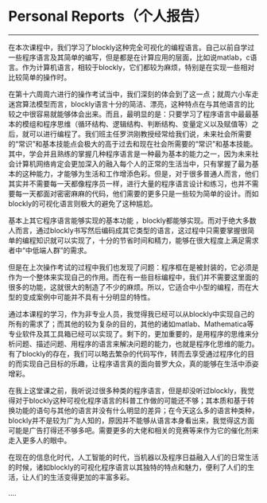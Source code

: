 # Personal Reports（个人报告）

---

在本次课程中，我们学习了blockly这种完全可视化的编程语言。自己以前自学过一些程序语言及其简单的编写，但是都是在计算应用的层面，比如说matlab，c语言。作为计算机语言，相较于blockly，它们都较为麻烦，特别是在实现一些相对比较简单的操作时。

在第十六周周六进行的操作考试当中，我们深刻的体会到了这一点；就周六小车走迷宫算法模型而言，blockly语言十分的简洁、漂亮，这种特点在与其他语言的比较之中很容易就能够体会出来。而且，最明显的是：只要学习了程序语言中最最基本的模组和程序思维（循环结构、逻辑结构、判断结构、变量定义以及赋值等）之后，就可以进行编程了。我们班主任罗洪刚教授经常给我们说，未来社会所需要的“常识”和基本技能点会极大的高于过去和现在社会所需要的“常识”和基本技能。其中，学会并且熟练的掌握几种程序语言是一种最为基本的能力之一，因为未来社会计算机网络肯定会更加深入的融入每个人的正常的生活当中，只有掌握了最为基本的这种能力，才能够为生活和工作增添色彩。但是，对于很多普通人而言，他们其实并不需要每一天都像程序员一样，进行大量的程序语言设计和练习，也并不需要每一天都面对密密麻麻的代码，他们需要的更多只是一些较为简单的设计。而如blockly的可视化语言则极大的避免了这种尴尬。

基本上其它程序语言能够实现的基本功能 ，blockly都能够实现。而对于绝大多数人而言，通过blockly书写然后编码成其它类型的语言，这过程中只需要掌握很简单的编程知识就可以实现了，十分的节省时间和精力，能够在很大程度上满足需求者中“中低端人群”的需求。

但是在上次操作考试的过程中我们也发现了问题：程序框在是被封装的，它必须是作为一个整体来实现自己的作用。而在有一些目标编程中，我们并不需要这里面的很多的功能，这就很大的制造了不少的麻烦。所以，它适合中小型的编程，而在大型的变成案例中可能并不具有十分明显的特性。

通过本课程的学习，作为非专业人员，我觉得我已经可以从blockly中实现自己的所有的需求了；而其他的较为复杂的目的，其他的诸如matlab、Mathematica等专业软件及其工具箱已经可以实现了。剩下的，更加重要的，是用程序的思维来分析问题、描述问题、用程序的语言来解决问题的能力，也就是程序化思维的能力。有了blockly的存在，我们可以略去繁杂的代码写作，转而去享受通过程序化的目的而实现自己目标的乐趣，让程序语言真的面向普罗大众，真的能够在生活中添姿增彩。

在我上这堂课之前，我听说过很多种类的程序语言，但是却没听过blockly，我觉得对于blockly这种可视化程序语言的科普工作做的可能还不够；其本质和基于转换功能的语句与其他的语言并没有什么明显的差异；在今天这么多的语言种类种，blockly并不是较为广为人知的，原因并不能够从语言本身看出来，我觉得这方面可能是广告打得还不够多吧。需要更多的大佬和相关的竞赛等来作为它的催化剂来走入更多人的眼中。

在现在的信息化时代，人工智能的时代，当机器以及程序日益融入人们的日常生活的时候，诸如blockly的可视化程序语言以其独特的特点和魅力，便利了人们的生活，让人们的生活变得更加的丰富多彩。

....

